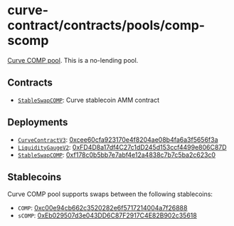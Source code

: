 # curve-contract/contracts/pools/comp-scomp

[Curve COMP pool](https://www.curve.fi/comp-scomp). This is a no-lending pool.

## Contracts

* [`StableSwapCOMP`](StableSwapCOMP.vy): Curve stablecoin AMM contract

## Deployments

* [`CurveContractV3`](../../tokens/CurveTokenV3.vy): [0xcee60cfa923170e4f8204ae08b4fa6a3f5656f3a](https://etherscan.io/address/0xcee60cfa923170e4f8204ae08b4fa6a3f5656f3a)
* [`LiquidityGaugeV2`](https://github.com/curvefi/curve-dao-contracts/blob/master/contracts/gauges/LiquidityGaugeV2.vy): [0xFD4D8a17df4C27c1dD245d153ccf4499e806C87D](https://etherscan.io/address/0xFD4D8a17df4C27c1dD245d153ccf4499e806C87D)
* [`StableSwapCOMP`](StableSwapCOMP.vy): [0xf178c0b5bb7e7abf4e12a4838c7b7c5ba2c623c0](https://etherscan.io/address/0xf178c0b5bb7e7abf4e12a4838c7b7c5ba2c623c0)

## Stablecoins

Curve COMP pool supports swaps between the following stablecoins:

* `COMP`: [0xc00e94cb662c3520282e6f5717214004a7f26888](https://etherscan.io/token/0xc00e94cb662c3520282e6f5717214004a7f26888)
* `sCOMP`: [0xEb029507d3e043DD6C87F2917C4E82B902c35618](https://etherscan.io/token/0xEb029507d3e043DD6C87F2917C4E82B902c35618)
